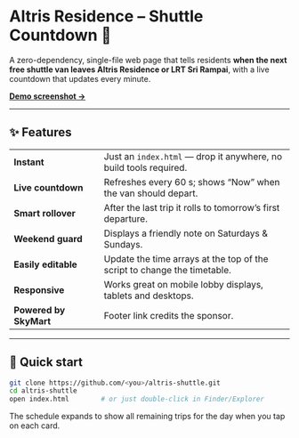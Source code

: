 # Altris Residence – Shuttle Countdown 🚌

A zero-dependency, single-file web page that tells residents **when the next free shuttle van leaves Altris Residence or LRT Sri Rampai**, with a live countdown that updates every minute.

[**Demo screenshot →**](docs/demo.png)

---

## ✨ Features
|  |  |
|---|---|
| **Instant** | Just an `index.html` — drop it anywhere, no build tools required. |
| **Live countdown** | Refreshes every 60 s; shows “Now” when the van should depart. |
| **Smart rollover** | After the last trip it rolls to tomorrow’s first departure. |
| **Weekend guard** | Displays a friendly note on Saturdays & Sundays. |
| **Easily editable** | Update the time arrays at the top of the script to change the timetable. |
| **Responsive** | Works great on mobile lobby displays, tablets and desktops. |
| **Powered by SkyMart** | Footer link credits the sponsor. |

---

## 🚀 Quick start

```bash
git clone https://github.com/<you>/altris-shuttle.git
cd altris-shuttle
open index.html        # or just double-click in Finder/Explorer
```

The schedule expands to show all remaining trips for the day when you tap on each card.

